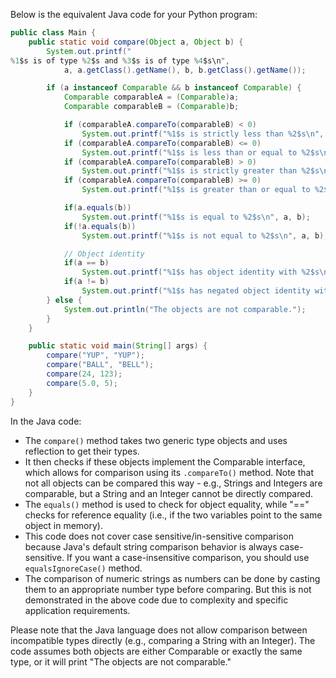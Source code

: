 Below is the equivalent Java code for your Python program:

```java
public class Main {
    public static void compare(Object a, Object b) {
        System.out.printf("
%1$s is of type %2$s and %3$s is of type %4$s\n", 
            a, a.getClass().getName(), b, b.getClass().getName());

        if (a instanceof Comparable && b instanceof Comparable) {
            Comparable comparableA = (Comparable)a;
            Comparable comparableB = (Comparable)b;

            if (comparableA.compareTo(comparableB) < 0)
                System.out.printf("%1$s is strictly less than %2$s\n", a, b);
            if (comparableA.compareTo(comparableB) <= 0)
                System.out.printf("%1$s is less than or equal to %2$s\n", a, b);
            if (comparableA.compareTo(comparableB) > 0)
                System.out.printf("%1$s is strictly greater than %2$s\n", a, b);
            if (comparableA.compareTo(comparableB) >= 0)
                System.out.printf("%1$s is greater than or equal to %2$s\n", a, b);

            if(a.equals(b))
                System.out.printf("%1$s is equal to %2$s\n", a, b);
            if(!a.equals(b))
                System.out.printf("%1$s is not equal to %2$s\n", a, b);

            // Object identity
            if(a == b)
                System.out.printf("%1$s has object identity with %2$s\n", a, b);
            if(a != b)
                System.out.printf("%1$s has negated object identity with %2$s\n", a, b);
        } else {
            System.out.println("The objects are not comparable.");
        }
    }

    public static void main(String[] args) {
        compare("YUP", "YUP");
        compare("BALL", "BELL");
        compare(24, 123);
        compare(5.0, 5);
    }
}
```

In the Java code:

- The `compare()` method takes two generic type objects and uses reflection to get their types.
- It then checks if these objects implement the Comparable interface, which allows for comparison using its `.compareTo()` method. Note that not all objects can be compared this way - e.g., Strings and Integers are comparable, but a String and an Integer cannot be directly compared.
- The `equals()` method is used to check for object equality, while "==" checks for reference equality (i.e., if the two variables point to the same object in memory).
- This code does not cover case sensitive/in-sensitive comparison because Java's default string comparison behavior is always case-sensitive. If you want a case-insensitive comparison, you should use `equalsIgnoreCase()` method.
- The comparison of numeric strings as numbers can be done by casting them to an appropriate number type before comparing. But this is not demonstrated in the above code due to complexity and specific application requirements.

Please note that the Java language does not allow comparison between incompatible types directly (e.g., comparing a String with an Integer). The code assumes both objects are either Comparable or exactly the same type, or it will print "The objects are not comparable."
